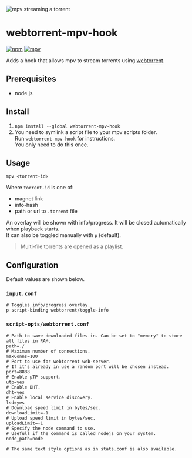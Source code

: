 ![mpv streaming a torrent](https://github.com/mrxdst/webtorrent-mpv-hook/raw/master/.github/poster.png)

# webtorrent-mpv-hook
[![npm](https://img.shields.io/npm/v/webtorrent-mpv-hook)](https://www.npmjs.com/package/webtorrent-mpv-hook)
[![mpv](https://img.shields.io/badge/mpv-v0.38.0-blue)](https://mpv.io/)

Adds a hook that allows mpv to stream torrents using [webtorrent](https://github.com/webtorrent/webtorrent).  


## Prerequisites

* node.js

## Install

1. `npm install --global webtorrent-mpv-hook`
2. You need to symlink a script file to your mpv scripts folder.  
   Run `webtorrent-mpv-hook` for instructions.  
   You only need to do this once.

## Usage

`mpv <torrent-id>`

Where `torrent-id` is one of:
* magnet link
* info-hash
* path or url to `.torrent` file

An overlay will be shown with info/progress. It will be closed automatically when playback starts.  
It can also be toggled manually with `p` (default).

> Multi-file torrents are opened as a playlist.

## Configuration

Default values are shown below.

### `input.conf`

```properties
# Toggles info/progress overlay.
p script-binding webtorrent/toggle-info
```

### `script-opts/webtorrent.conf`
```properties
# Path to save downloaded files in. Can be set to "memory" to store all files in RAM.
path=./
# Maximum number of connections.
maxConns=100
# Port to use for webtorrent web-server.
# If it's already in use a random port will be chosen instead.
port=8888
# Enable μTP support.
utp=yes
# Enable DHT.
dht=yes
# Enable local service discovery.
lsd=yes
# Download speed limit in bytes/sec.
downloadLimit=-1
# Upload speed limit in bytes/sec.
uploadLimit=-1
# Specify the node command to use.
# Usefull if the command is called nodejs on your system.
node_path=node

# The same text style options as in stats.conf is also available.
```
